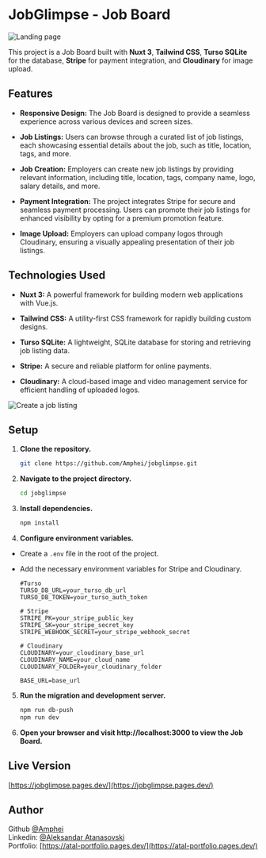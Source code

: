 # JobGlimpse - Job Board

![Landing page](https://res.cloudinary.com/dkofkuquf/image/upload/v1705704467/nuxtshop/syreihou08lt7prdkmic.png)

This project is a Job Board built with **Nuxt 3**, **Tailwind CSS**, **Turso
SQLite** for the database, **Stripe** for payment integration, and
**Cloudinary** for image upload.

## Features

- **Responsive Design:** The Job Board is designed to provide a seamless
  experience across various devices and screen sizes.

- **Job Listings:** Users can browse through a curated list of job listings,
  each showcasing essential details about the job, such as title, location,
  tags, and more.

- **Job Creation:** Employers can create new job listings by providing relevant
  information, including title, location, tags, company name, logo, salary
  details, and more.

- **Payment Integration:** The project integrates Stripe for secure and seamless
  payment processing. Users can promote their job listings for enhanced
  visibility by opting for a premium promotion feature.

- **Image Upload:** Employers can upload company logos through Cloudinary,
  ensuring a visually appealing presentation of their job listings.

## Technologies Used

- **Nuxt 3:** A powerful framework for building modern web applications with
  Vue.js.

- **Tailwind CSS:** A utility-first CSS framework for rapidly building custom
  designs.

- **Turso SQLite:** A lightweight, SQLite database for storing and retrieving
  job listing data.

- **Stripe:** A secure and reliable platform for online payments.

- **Cloudinary:** A cloud-based image and video management service for efficient
  handling of uploaded logos.

![Create a job listing ](https://res.cloudinary.com/dkofkuquf/image/upload/v1705704474/nuxtshop/m2npqwo766nsfgnreggl.png)

## Setup

1. **Clone the repository.**

   ```bash
   git clone https://github.com/Amphei/jobglimpse.git

   ```

2. **Navigate to the project directory.**

   ```bash
   cd jobglimpse

   ```

3. **Install dependencies.**

   ```bash
   npm install

   ```

4. **Configure environment variables.**

- Create a `.env` file in the root of the project.
- Add the necessary environment variables for Stripe and Cloudinary.

  ```env
  #Turso
  TURSO_DB_URL=your_turso_db_url
  TURSO_DB_TOKEN=your_turso_auth_token

  # Stripe
  STRIPE_PK=your_stripe_public_key
  STRIPE_SK=your_stripe_secret_key
  STRIPE_WEBHOOK_SECRET=your_stripe_webhook_secret

  # Cloudinary
  CLOUDINARY=your_cloudinary_base_url
  CLOUDINARY_NAME=your_cloud_name
  CLOUDINARY_FOLDER=your_cloudinary_folder

  BASE_URL=base_url
  ```

5. **Run the migration and development server.**

   ```bash
   npm run db-push
   npm run dev

   ```

6. **Open your browser and visit http://localhost:3000 to view the Job Board.**

## Live Version

[https://jobglimpse.pages.dev/](https://jobglimpse.pages.dev/)

## Author

Github [@Amphei](https://github.com/Amphei) <br> Linkedin:
[@Aleksandar Atanasovski](https://www.linkedin.com/in/aleksandar-atanasovski-16b123263/)
<br> Portfolio:
[https://atal-portfolio.pages.dev/](https://atal-portfolio.pages.dev/)
